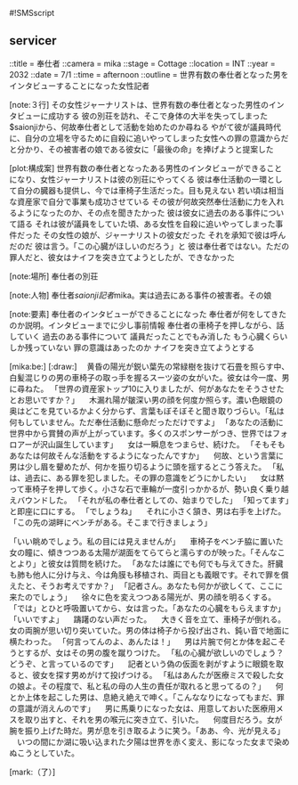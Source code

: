 #!SMSscript

## servicer

::title = 奉仕者
::camera = mika
::stage = Cottage
::location = INT
::year = 2032
::date = 7/1
::time = afternoon
::outline = 世界有数の奉仕者となった男をインタビューすることになった女性記者

[note:３行]
その女性ジャーナリストは、世界有数の奉仕者となった男性のインタビューに成功する
彼の別荘を訪れ、そこで身体の大半を失ってしまった$saionjiから、何故奉仕者として活動を始めたのか尋ねる
やがて彼が議員時代に、自分の立場を守るために自殺に追いやってしまった女性への罪の意識からだと分かり、その被害者の娘である彼女に「最後の命」を捧げようと提案した

[plot:構成案]
世界有数の奉仕者となったある男性のインタビューができることになり、女性ジャーナリストは彼の別荘にやってくる
彼は奉仕活動の一環として自分の臓器も提供し、今では車椅子生活だった。目も見えない
若い頃は相当な資産家で自分で事業も成功させている
その彼が何故突然奉仕活動に力を入れるようになったのか、その点を聞きたかった
彼は彼女に過去のある事件について語る
それは彼が議員をしていた頃、ある女性を自殺に追いやってしまった事件だった
その女性の娘が、ジャーナリストの彼女だった
それを承知で彼は呼んだのだ
彼は言う。「この心臓がほしいのだろう」と
彼は奉仕者ではない。ただの罪人だと、彼女はナイフを突き立てようとしたが、できなかった

[note:場所]
奉仕者の別荘

[note:人物]
奉仕者$saionji
記者$mika。実は過去にある事件の被害者。その娘

[note:要素]
奉仕者のインタビューができることになった
奉仕者が何をしてきたのか説明。インタビューまでに少し事前情報
奉仕者の車椅子を押しながら、話していく
過去のある事件について
議員だったことでもみ消した
もう心臓くらいしか残っていない
罪の意識はあったのか
ナイフを突き立てようとする


[mika:be:]
[:draw:]
　黄昏の陽光が鋭い葉先の常緑樹を抜けて石畳を照らす中、白髪混じりの男の車椅子の取っ手を握るスーツ姿の女がいた。彼女は今一度、男に尋ねた。
「世界の資産家トップ10に入りましたが、何があなたをそうさせたとお思いですか？」
　木漏れ陽が皺深い男の顔を何度か照らす。濃い色眼鏡の奥はどこを見ているかよく分からず、言葉もぼそぼそと聞き取りづらい。「私は何もしていません。ただ奉仕活動に懸命だっただけですよ」
「あなたの活動に世界中から賞賛の声が上がっています。多くのスポンサーがつき、世界ではフォロアーが沢山誕生しています」
　女は一瞬息をつまらせ、続けた。
「そもそもあなたは何故そんな活動をするようになったんですか」
　何故、という言葉に男は少し眉を顰めたが、何かを振り切るように頭を揺するとこう答えた。
「私は、過去に、ある罪を犯しました。その罪の意識をどうにかしたい」
　女は黙って車椅子を押して歩く。小さな石で車輪が一度引っかかるが、勢い良く乗り越えバウンドした。
「それが私の奉仕者としての、始まりでした」
「知ってます」と即座に口にする。
「でしょうね」
　それに小さく頷き、男は右手を上げた。「この先の湖畔にベンチがある。そこまで行きましょう」

「いい眺めでしょう。私の目には見えませんが」
　車椅子をベンチ脇に置いた女の瞳に、傾きつつある太陽が湖面をてらてらと濡らすのが映った。「そんなことより」と彼女は質問を続けた。
「あなたは誰にでも何でも与えてきた。肝臓も肺も他人に分け与え、今は角膜も移植され、両目とも義眼です。それで罪を償えたと、そうお考えですか？」
「記者さん。あなたも何かが欲しくて、ここに来たのでしょう」
　徐々に色を変えつつある陽光が、男の顔を明るくする。
「では」とひと呼吸置いてから、女は言った。「あなたの心臓をもらえますか」
「いいですよ」
　躊躇のない声だった。
　大きく音を立て、車椅子が倒れる。女の両腕が思い切り突いていた。男の体は椅子から投げ出され、鈍い音で地面に横たわった。
「何言ってんのよ、あんたは！」
　男は片腕で何とか体を起こそうとするが、女はその男の腹を蹴りつけた。
「私の心臓が欲しいのでしょう？　どうぞ、と言っているのです」
　記者という偽の仮面を剥がすように眼鏡を取ると、彼女を探す男めがけて投げつける。
「私はあんたが医療ミスで殺した女の娘よ。その程度で、私と私の母の人生の責任が取れると思ってるの？」
　何とか上体を起こした男は、息絶え絶えで呻く。「こんななりになってもまだ、罪の意識が消えんのです」
　男に馬乗りになった女は、用意しておいた医療用メスを取り出すと、それを男の喉元に突き立て、引いた。
　何度目だろう。女が腕を振り上げた時だ。男が息を引き取るように笑う。「ああ、今、光が見える」
　いつの間にか湖に吸い込まれた夕陽は世界を赤く変え、影になった女まで染めぬこうとしていた。

[mark:（了）]
